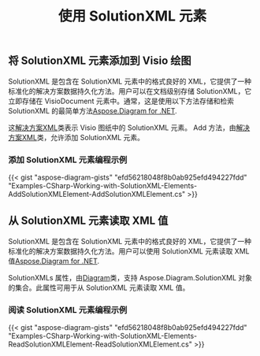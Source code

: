 ﻿---
title: 使用 SolutionXML 元素
type: docs
weight: 110
url: /zh/net/working-with-solutionxml-elements/
description: 本节介绍如何添加 solutionXml 或从 Aspose.Diagram 的 solutionXml 元素获取 xml 值。
---
## **将 SolutionXML 元素添加到 Visio 绘图**
SolutionXML 是包含在 SolutionXML 元素中的格式良好的 XML，它提供了一种标准化的解决方案数据持久化方法。用户可以在文档级别存储 SolutionXML，它立即存储在 VisioDocument 元素中。通常，这是使用以下方法存储和检索 SolutionXML 的最简单方法[Aspose.Diagram for .NET](https://products.aspose.com/diagram/net/).

这[解决方案XML](http://www.aspose.com/api/net/diagram/aspose.diagram/solutionXML)类表示 Visio 图纸中的 SolutionXML 元素。 Add 方法，由[解决方案XML](http://www.aspose.com/api/net/diagram/aspose.diagram/solutionXML)类，允许添加 SolutionXML 元素。
### **添加 SolutionXML 元素编程示例**
{{< gist "aspose-diagram-gists" "efd56218048f8b0ab925efd494227fdd" "Examples-CSharp-Working-with-SolutionXML-Elements-AddSolutionXMLElement-AddSolutionXMLElement.cs" >}}
## **从 SolutionXML 元素读取 XML 值**
SolutionXML 是包含在 SolutionXML 元素中的格式良好的 XML，它提供了一种标准化的解决方案数据持久化方法。用户可以使用 SolutionXML 元素读取 XML 值[Aspose.Diagram for .NET](https://products.aspose.com/diagram/net/).

SolutionXMLs 属性，由[Diagram](http://www.aspose.com/api/net/diagram/aspose.diagram/diagram)类，支持 Aspose.Diagram.SolutionXML 对象的集合。此属性可用于从 SolutionXML 元素读取 XML 值。
### **阅读 SolutionXML 元素编程示例**
{{< gist "aspose-diagram-gists" "efd56218048f8b0ab925efd494227fdd" "Examples-CSharp-Working-with-SolutionXML-Elements-ReadSolutionXMLElement-ReadSolutionXMLElement.cs" >}}
